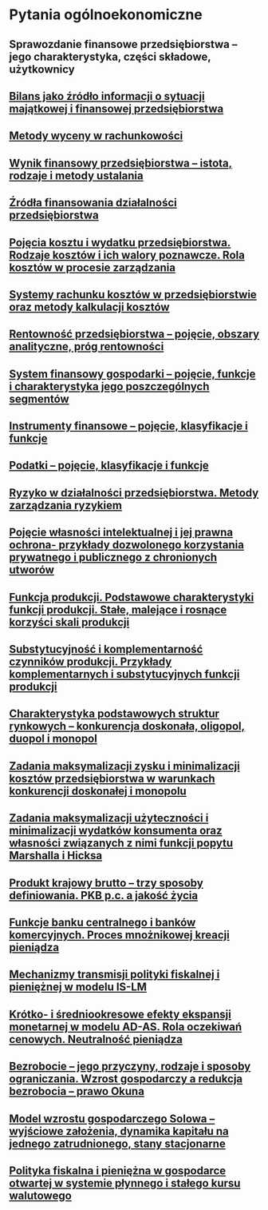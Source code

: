 # Pytania ogólnoekonomiczne

## Sprawozdanie finansowe przedsiębiorstwa – jego charakterystyka, części składowe, użytkownicy

<note>
    <a href="Sprawozdanie-finansowe-przedsiębiorstwa.md"/>
</note>

## Bilans jako źródło informacji o sytuacji majątkowej i finansowej przedsiębiorstwa

<note>
    <a href="Bilans.md"/>
</note>

## Metody wyceny w rachunkowości

<note>
    <a href="Metody-wyceny-w-rachunkowości.md"/>
</note>

## Wynik finansowy przedsiębiorstwa – istota, rodzaje i metody ustalania

<note>
    <a href="Wynik-finansowy-przedsiębiorstwa.md"/>
</note>

## Źródła finansowania działalności przedsiębiorstwa

<note>
    <a href="Źródła-finansowania-działalności-przedsiębiorstwa.md"/>
</note>

## Pojęcia kosztu i wydatku przedsiębiorstwa. Rodzaje kosztów i ich walory poznawcze. Rola kosztów w procesie zarządzania

<note>
    <a href="Pojęcia-kosztu-i-wydatku-przedsiębiorstwa.md"/>
</note>

## Systemy rachunku kosztów w przedsiębiorstwie oraz metody kalkulacji kosztów

<note>
    <a href="Systemy-rachunku-kosztów.md"/>
</note>

## Rentowność przedsiębiorstwa – pojęcie, obszary analityczne, próg rentowności

<note>
    <a href="Rentowność-przedsiębiorstwa.md"/>
</note>

## System finansowy gospodarki – pojęcie, funkcje i charakterystyka jego poszczególnych segmentów

<note>
    <a href="System-finansowy-gospodarki.md"/>
</note>

## Instrumenty finansowe – pojęcie, klasyfikacje i funkcje

<note>
    <a href="Instrumenty-finansowe.md"/>
</note>

## Podatki – pojęcie, klasyfikacje i funkcje

## Ryzyko w działalności przedsiębiorstwa. Metody zarządzania ryzykiem

## Pojęcie własności intelektualnej i jej prawna ochrona- przykłady dozwolonego korzystania prywatnego i publicznego z chronionych utworów

## Funkcja produkcji. Podstawowe charakterystyki funkcji produkcji. Stałe, malejące i rosnące korzyści skali produkcji

## Substytucyjność i komplementarność czynników produkcji. Przykłady komplementarnych i substytucyjnych funkcji produkcji

## Charakterystyka podstawowych struktur rynkowych – konkurencja doskonała, oligopol, duopol i monopol

## Zadania maksymalizacji zysku i minimalizacji kosztów przedsiębiorstwa w warunkach konkurencji doskonałej i monopolu

## Zadania maksymalizacji użyteczności i minimalizacji wydatków konsumenta oraz własności związanych z nimi funkcji popytu Marshalla i Hicksa

## Produkt krajowy brutto – trzy sposoby definiowania. PKB p.c. a jakość życia

## Funkcje banku centralnego i banków komercyjnych. Proces mnożnikowej kreacji pieniądza

## Mechanizmy transmisji polityki fiskalnej i pieniężnej w modelu IS-LM

## Krótko- i średniookresowe efekty ekspansji monetarnej w modelu AD-AS. Rola oczekiwań cenowych. Neutralność pieniądza

## Bezrobocie – jego przyczyny, rodzaje i sposoby ograniczania. Wzrost gospodarczy a redukcja bezrobocia – prawo Okuna

## Model wzrostu gospodarczego Solowa – wyjściowe założenia, dynamika kapitału na jednego zatrudnionego, stany stacjonarne

## Polityka fiskalna i pieniężna w gospodarce otwartej w systemie płynnego i stałego kursu walutowego
